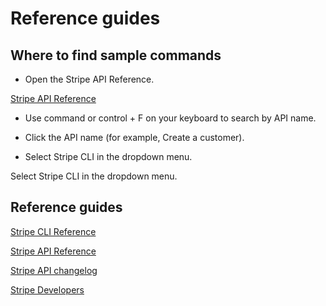 # Reference guides

## Where to find sample commands

- Open the Stripe API Reference.

[Stripe API Reference](/api)

- Use command or control + F on your keyboard to search by API name.

- Click the API name (for example, Create a customer).

- Select Stripe CLI in the dropdown menu.

Select Stripe CLI in the dropdown menu.

## Reference guides

[Stripe CLI Reference](/cli)

[Stripe API Reference](/api)

[Stripe API changelog](/changelog)

[Stripe Developers](https://www.postman.com/stripedev/workspace/stripe-developers/overview)
